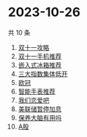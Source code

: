 # 2023-10-26

共 10 条

<!-- BEGIN -->
<!-- 最后更新时间 Thu Oct 26 2023 01:05:25 GMT+0800 (China Standard Time) -->

1. [双十一攻略](https://www.zhihu.com/search?q=%E5%8F%8C%E5%8D%81%E4%B8%80%E6%94%BB%E7%95%A5)
1. [双十一手机推荐](https://www.zhihu.com/search?q=%E5%8F%8C%E5%8D%81%E4%B8%80%E6%89%8B%E6%9C%BA%E6%8E%A8%E8%8D%90)
1. [嵌入式冰箱推荐](https://www.zhihu.com/search?q=%E5%B5%8C%E5%85%A5%E5%BC%8F%E5%86%B0%E7%AE%B1%E6%8E%A8%E8%8D%90)
1. [三大指数集体低开](https://www.zhihu.com/search?q=%E4%B8%89%E5%A4%A7%E6%8C%87%E6%95%B0%E9%9B%86%E4%BD%93%E4%BD%8E%E5%BC%80)
1. [欧冠](https://www.zhihu.com/search?q=%E6%AC%A7%E5%86%A0)
1. [智能手表推荐](https://www.zhihu.com/search?q=%E6%99%BA%E8%83%BD%E6%89%8B%E8%A1%A8%E6%8E%A8%E8%8D%90)
1. [我们恋爱吧](https://www.zhihu.com/search?q=%E6%88%91%E4%BB%AC%E6%81%8B%E7%88%B1%E5%90%A7)
1. [美联储暂停加息](https://www.zhihu.com/search?q=%E7%BE%8E%E8%81%94%E5%82%A8%E6%9A%82%E5%81%9C%E5%8A%A0%E6%81%AF)
1. [保养大脑有用吗](https://www.zhihu.com/search?q=%E4%BF%9D%E5%85%BB%E5%A4%A7%E8%84%91%E6%9C%89%E7%94%A8%E5%90%97)
1. [A股](https://www.zhihu.com/search?q=A%E8%82%A1)

<!-- END -->
